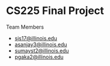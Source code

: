 # CS225 Final Project

Team Members
* sjs17@illinois.edu
* asanjay3@illinois.edu
* sumayst2@illinois.edu
* pgaka2@illinois.edu
